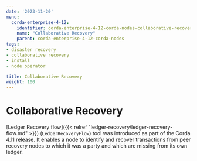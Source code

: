 ```yaml
---
date: '2023-11-20'
menu:
  corda-enterprise-4-12:
    identifier: corda-enterprise-4-12-corda-nodes-collaborative-recovery
    name: "Collaborative Recovery"
    parent: corda-enterprise-4-12-corda-nodes
tags:
- disaster recovery
- collaborative recovery
- install
- node operator

title: Collaborative Recovery
weight: 100
---
```


# Collaborative Recovery

[Ledger Recovery flow]({{< relref "ledger-recovery/ledger-recovery-flow.md" >}}) (`LedgerRecoveryFlow`) tool was introduced as part of the Corda 4.11 release. It enables a node to identify and recover transactions from peer recovery nodes to which it was a party and which are missing from its own ledger.
